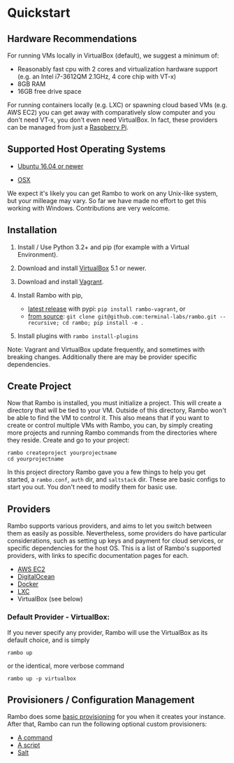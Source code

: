 # Quickstart

## Hardware Recommendations
For running VMs locally in VirtualBox (default), we suggest a minimum of:

* Reasonably fast cpu with 2 cores and virtualization hardware support (e.g. an Intel i7-3612QM 2.1GHz, 4 core chip with VT-x)
* 8GB RAM
* 16GB free drive space

For running containers locally (e.g. LXC) or spawning cloud based VMs (e.g. AWS EC2) you can get away with comparatively slow computer and you don't need VT-x, you don't even need VirtualBox. In fact, these providers can be managed from just a [Raspberry Pi](https://www.raspberrypi.org/).

## Supported Host Operating Systems

- [Ubuntu 16.04 or newer](https://www.ubuntu.com/download/desktop)

- [OSX](https://www.apple.com/mac-mini/)

We expect it's likely you can get Rambo to work on any Unix-like system, but your milleage may vary. So far we have made no effort to get this working with Windows. Contributions are very welcome.

## Installation

1. Install / Use Python 3.2+ and pip (for example with a Virtual Environment).

1. Download and install [VirtualBox](https://www.virtualbox.org/) 5.1 or newer.

1. Download and install [Vagrant](https://www.vagrantup.com/).

1. Install Rambo with pip,

    - [latest release](https://github.com/terminal-labs/rambo/releases) with pypi: `pip install rambo-vagrant`, or
    - [from source](https://github.com/terminal-labs/rambo): `git clone git@github.com:terminal-labs/rambo.git --recursive; cd rambo; pip install -e .`

1. Install plugins with `rambo install-plugins`


Note: Vagrant and VirtualBox update frequently, and sometimes with breaking changes. Additionally there are may be provider specific dependencies.

## Create Project

Now that Rambo is installed, you must initialize a project. This will create a directory that will be tied to your VM. Outside of this directory, Rambo won't be able to find the VM to control it. This also means that if you want to create or control multiple VMs with Rambo, you can, by simply creating more projects and running Rambo commands from the directories where they reside. Create and go to your project:

```
rambo createproject yourprojectname
cd yourprojectname
```

In this project directory Rambo gave you a few things to help you get started, a `rambo.conf`, `auth` dir, and `saltstack` dir. These are basic configs to start you out. You don't need to modify them for basic use.

## Providers

Rambo supports various providers, and aims to let you switch between them as easily as possible. Nevertheless, some providers do have particular considerations, such as setting up keys and payment for cloud services, or specific dependencies for the host OS. This is a list of Rambo's supported providers, with links to specific documentation pages for each.

- [AWS EC2](../../providers/aws-ec2)
- [DigitalOcean](../../providers/digitalocean)
- [Docker](../../providers/docker)
- [LXC](../../providers/lxc)
- VirtualBox (see below)

### Default Provider - VirtualBox:

If you never specify any provider, Rambo will use the VirtualBox as its default choice, and is simply

`rambo up`

or the identical, more verbose command

`rambo up -p virtualbox`

## Provisioners / Configuration Management

Rambo does some [basic provisioning](../../provisioners/basic) for you when it creates your instance. After that, Rambo can run the following optional custom provisioners:

- [A command](../../provisioners/command)
- [A script](../../provisioners/script)
- [Salt](../../provisioners/salt)
